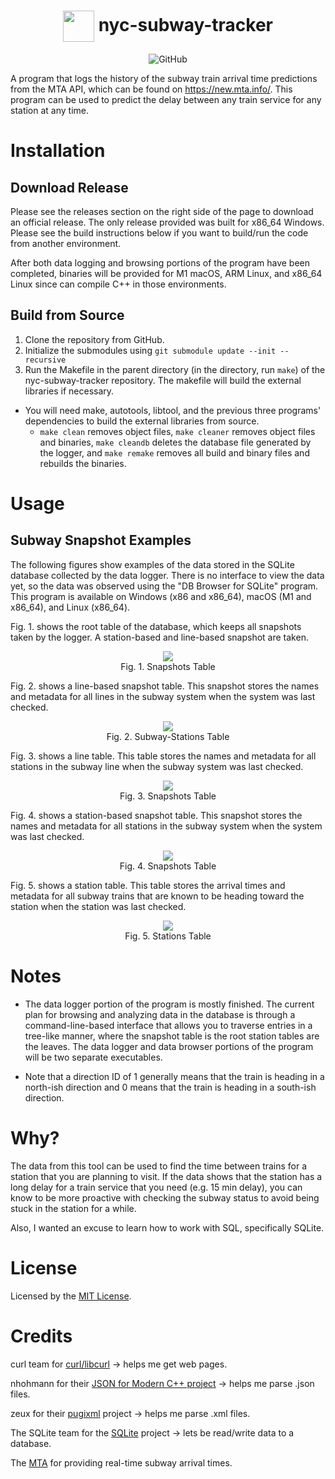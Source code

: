 <h1 align=center> 
    <img src="resources/logo-centered-transparent.png" align=center width=50>  nyc-subway-tracker 
</h1>
<div align=center><img alt="GitHub" src="https://img.shields.io/github/license/molofgarb/nyc-subway-tracker"></div>

A program that logs the history of the subway train arrival time predictions from the MTA API, which can be found on https://new.mta.info/.
This program can be used to predict the delay between any train service for any station at any time.

# Installation
## Download Release
Please see the releases section on the right side of the page to download an official release. The only release provided was built for x86_64 Windows. Please see the build instructions below if you want to build/run the code from another environment.

After both data logging and browsing portions of the program have been completed, binaries will be provided for M1 macOS, ARM Linux, and x86_64 Linux since can compile C++ in those environments.

## Build from Source
1. Clone the repository from GitHub.
2. Initialize the submodules using `git submodule update --init --recursive`
3. Run the Makefile in the parent directory (in the directory, run `make`) of the nyc-subway-tracker repository. The makefile will build the external libraries if necessary.

- You will need make, autotools, libtool, and the previous three programs' dependencies to build the external libraries from source.
    - `make clean` removes object files, `make cleaner` removes object files and binaries, `make cleandb` deletes the database file generated by the logger, and `make remake` removes all build and binary files and rebuilds the binaries.

# Usage
## Subway Snapshot Examples
The following figures show examples of the data stored in the SQLite database collected by the data logger. There is no interface to view the data yet, so the data was observed using the "DB Browser for SQLite" program. This program is available on Windows (x86 and x86_64), macOS (M1 and x86_64), and Linux (x86_64).

Fig. 1. shows the root table of the database, which keeps all snapshots taken by the logger. A station-based and line-based snapshot are taken.
<div align=center>
    <img src="resources/snapshots-example.png" align=center><br>
    Fig. 1. Snapshots Table
</div>

Fig. 2. shows a line-based snapshot table. This snapshot stores the names and metadata for all lines in the subway system when the system was last checked.
<div align=center>
    <img src="resources/subway-lines-example.png" align=center><br>
    Fig. 2. Subway-Stations Table
</div>

Fig. 3. shows a line table. This table stores the names and metadata for all stations in the subway line when the subway system was last checked.
<div align=center>
    <img src="resources/line-example.png" align=center><br>
    Fig. 3. Snapshots Table
</div>

Fig. 4. shows a station-based snapshot table. This snapshot stores the names and metadata for all stations in the subway system when the system was last checked.
<div align=center>
    <img src="resources/subway-stations-example.png" align=center><br>
    Fig. 4. Snapshots Table
</div>

Fig. 5. shows a station table. This table stores the arrival times and metadata for all subway trains that are known to be heading toward the station when the station was last checked.
<div align=center>
    <img src="resources/station-example.png" align=center><br>
    Fig. 5. Stations Table
</div>

# Notes 
- The data logger portion of the program is mostly finished. The current plan for browsing and analyzing data in the database is through a command-line-based interface that allows you to traverse entries in a tree-like manner, where the snapshot table is the root station tables are the leaves. The data logger and data browser portions of the program will be two separate executables.

- Note that a direction ID of 1 generally means that the train is heading in a north-ish direction and 0 means that the train is heading in a south-ish direction.

# Why?
The data from this tool can be used to find the time between trains for a station that you are planning to visit. If the data shows that the station has a long delay for a train service that you need (e.g. 15 min delay), you can know to be more proactive with checking the subway status to avoid being stuck in the station for a while.

Also, I wanted an excuse to learn how to work with SQL, specifically SQLite.

# License
Licensed by the [MIT License](https://github.com/molofgarb/nyc-subway-tracker/blob/main/LICENSE).

# Credits
curl team for [curl/libcurl](https://github.com/curl/curl) -> helps me get web pages.

nhohmann for their [JSON for Modern C++ project](https://github.com/nlohmann/json) -> helps me parse .json files.

zeux for their [pugixml](https://github.com/zeux/pugixml) project -> helps me parse .xml files.

The SQLite team for the [SQLite](https://www.sqlite.org/index.html) project -> lets be read/write data to a database.

The [MTA](https://new.mta.info/) for providing real-time subway arrival times.